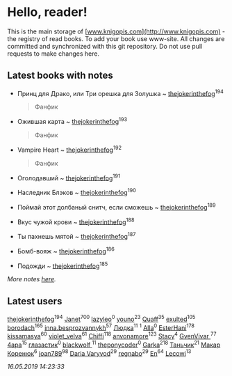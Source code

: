 # Hello, reader!
This is the main storage of [www.knigopis.com](http://www.knigopis.com) - the registry of read books.
To add your book use www-site. All changes are committed and synchronized with this git repository.
Do not use pull requests to make changes here.


## Latest books with notes
* Принц для Драко, или Три орешка для Золушка ~ [thejokerinthefog](users/317/317244423-vkontakte)<sup>194</sup>
    > Фанфик

* Ожившая карта ~ [thejokerinthefog](users/317/317244423-vkontakte)<sup>193</sup>
    > Фанфик

* Vampire Heart ~ [thejokerinthefog](users/317/317244423-vkontakte)<sup>192</sup>
    > Фанфик

* Оголодавший ~ [thejokerinthefog](users/317/317244423-vkontakte)<sup>191</sup>

* Наследник Блэков ~ [thejokerinthefog](users/317/317244423-vkontakte)<sup>190</sup>

* Поймай этот долбаный снитч, если сможешь ~ [thejokerinthefog](users/317/317244423-vkontakte)<sup>189</sup>

* Вкус чужой крови ~ [thejokerinthefog](users/317/317244423-vkontakte)<sup>188</sup>

* Ты пахнешь мятой ~ [thejokerinthefog](users/317/317244423-vkontakte)<sup>187</sup>

* Бомб-вояж ~ [thejokerinthefog](users/317/317244423-vkontakte)<sup>186</sup>

* Подожди ~ [thejokerinthefog](users/317/317244423-vkontakte)<sup>185</sup>


_More notes [here](latest_books_with_notes.md)._


## Latest users
[thejokerinthefog](users/317/317244423-vkontakte)<sup>194</sup> 
[Janet](users/108/108113656204404967440-google)<sup>700</sup> 
[lazyleo](users/116/116845519572391639637-google)<sup>0</sup> 
[youno](users/302/302928912-vkontakte)<sup>23</sup> 
[Quaff](users/122/12267158-vkontakte)<sup>35</sup> 
[exulted](users/100/100599204551896265722-google)<sup>105</sup> 
[borodach](users/157/15706320-vkontakte)<sup>165</sup> 
[inna.besprozvannykh](users/733/73323849-yandex)<sup>57</sup> 
[Людка](users/111/111038749-vkontakte)<sup>11</sup> 
[](users/114/114792281744850455512-google)<sup>1</sup> 
[Alla](users/103/103352250712959229257-google)<sup>0</sup> 
[EsterHani](users/305/30558181-vkontakte)<sup>178</sup> 
[kissamasya](users/684/68439978-vkontakte)<sup>60</sup> 
[violet_velva](users/116/116961712580551399099-google)<sup>61</sup> 
[Chiffi](users/105/105831994080785626680-google)<sup>118</sup> 
[anvonamore](users/595/5957175-vkontakte)<sup>123</sup> 
[Stacy](users/309/30902475-vkontakte)<sup>4</sup> 
[GvenVivar ](users/158/158266434925901-facebook)<sup>77</sup> 
[4apa](users/117/117392596378069249667-google)<sup>15</sup> 
[глазастик](users/115/115257673890455357280-google)<sup>0</sup> 
[blackwolf ](users/236/236639644-vkontakte)<sup>11</sup> 
[theponycoder](users/195/195144442-vkontakte)<sup>0</sup> 
[Garka](users/115/115753719718250012620-google)<sup>218</sup> 
[Таньчик](users/209/2096581563762610-facebook)<sup>21</sup> 
[Макар Коренюк](users/126/126368737-vkontakte)<sup>6</sup> 
[joan789](users/240/2401650-vkontakte)<sup>98</sup> 
[Daria Varyvod](users/829/829893410524253-facebook)<sup>29</sup> 
[regnabo](users/870/870059322-yandex)<sup>29</sup> 
[En](users/333/333646551-vkontakte)<sup>64</sup> 
[Lecowi](users/521/521873425-vkontakte)<sup>13</sup> 


_16.05.2019 14:23:33_
